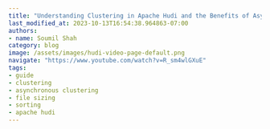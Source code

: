 ```yaml
---
title: "Understanding Clustering in Apache Hudi and the Benefits of Asynchronous Clustering"
last_modified_at: 2023-10-13T16:54:38.964863-07:00
authors:
- name: Soumil Shah
category: blog
image: /assets/images/hudi-video-page-default.png
navigate: "https://www.youtube.com/watch?v=R_sm4wlGXuE"
tags:
- guide
- clustering
- asynchronous clustering
- file sizing
- sorting
- apache hudi
---
```

